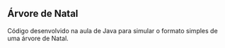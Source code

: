 ## Árvore de Natal

Código desenvolvido na aula de Java para simular o formato simples de uma árvore de Natal.

